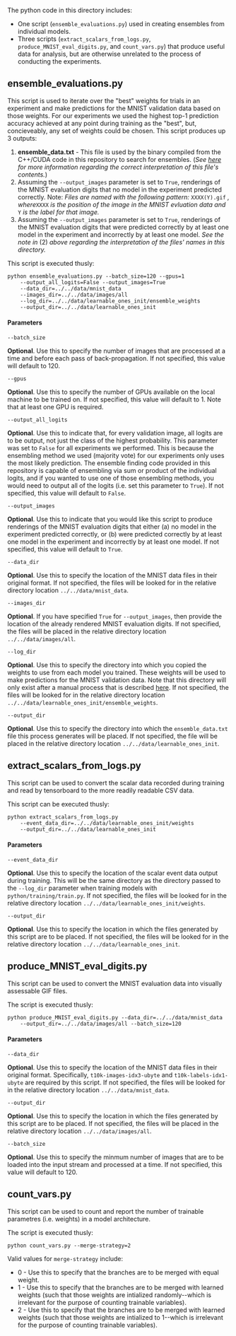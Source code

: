 The python code in this directory includes:
 - One script (``ensemble_evaluations.py``) used in creating ensembles from individual models.
 - Three scripts (``extract_scalars_from_logs.py``, ``produce_MNIST_eval_digits.py``, and ``count_vars.py``) that produce useful data for analysis, but are otherwise unrelated to the process of conducting the experiments. 

## ensemble_evaluations.py
This script is used to iterate over the "best" weights for trials in an experiment and make predictions for the MNIST validation data based on those weights.
For our experiments we used the highest top-1 prediction accuracy achieved at any point during training as the "best", but, concieveably, any set of weights could be chosen.
This script produces up 3 outputs:
1. **ensemble_data.txt** - This file is used by the binary compiled from the C++/CUDA code in this repository to search for ensembles.  (_See [here](../../C%2B%2B#evaluating-ensemble-model-combinations) for more information regarding the correct interpretation of this file's contents._)
2. Assuming the ``--output_images`` parameter is set to ``True``, renderings of the MNIST evaluation digits that no model in the experiment predicted correctly.  Note: _Files are named with the following pattern:_ ``XXXX(Y).gif`` _, where_``XXXX`` _is the position of the image in the MNIST evluation data and_ ``Y`` _is the label for that image._
3. Assuming the ``--output_images`` parameter is set to ``True``, renderings of the MNIST evaluation digits that were predicted correctly by at least one model in the experiment and incorrectly by at least one model.  _See the note in_ (2) _above regarding the interpretation of the files' names in this directory._

This script is executed thusly:
````
python ensemble_evaluations.py --batch_size=120 --gpus=1
    --output_all_logits=False --output_images=True
    --data_dir=../../data/mnist_data
    --images_dir=../../data/images/all
    --log_dir=../../data/learnable_ones_init/ensemble_weights
    --output_dir=../../data/learnable_ones_init
````

#### Parameters
```
--batch_size
``` 
 **Optional**.
Use this to specify the number of images that are processed at a time and before each pass of back-propagation.
If not specified, this value will default to 120.

```
--gpus
``` 
 **Optional**.
Use this to specify the number of GPUs available on the local machine to be trained on.
If not specified, this value will default to 1.
Note that at least one GPU is required.

```
--output_all_logits
``` 
 **Optional**.
Use this to indicate that, for every validation image, all logits are to be output, not just the class of the highest probability.
This parameter was set to ``False`` for all experiments we performed.
This is because the ensembling method we used (majority vote) for our experiments only uses the most likely prediction.
The ensemble finding code provided in this repository is capable of ensembling via sum or product of the individual logits, and if you wanted to use one of those ensembling methods, you would need to output all of the logits (i.e. set this parameter to ``True``).
If not specified, this value will default to ``False``.

```
--output_images
``` 
 **Optional**.
Use this to indicate that you would like this script to produce renderings of the MNIST evaluation digits that either (a) no model in the experiment predicted correctly, or (b) were predicted correctly by at least one model in the experiment and incorrectly by at least one model.
If not specified, this value will default to ``True``.

```
--data_dir
``` 
 **Optional**.
Use this to specify the location of the MNIST data files in their original format.
If not specified, the files will be looked for in the relative directory location ``../../data/mnist_data``. 

```
--images_dir
``` 
 **Optional**.
If you have specified ``True`` for ``--output_images``, then provide the location of the already rendered MNIST evaluation digits.
If not specified, the files will be placed in the relative directory location ``../../data/images/all``.

```
--log_dir
``` 
 **Optional**.
Use this to specify the directory into which you copied the weights to use from each model you trained.
These weights will be used to make predictions for the MNIST validation data.
Note that this directory will only exist after a manual process that is described [here](../../README.md#ensembles).
If not specified, the files will be looked for in the relative directory location ``../../data/learnable_ones_init/ensemble_weights``.

```
--output_dir
``` 
 **Optional**.
Use this to specify the directory into which the ``ensemble_data.txt`` file this process generates will be placed.
If not specified, the file will be placed in the relative directory location ``../../data/learnable_ones_init``.

## extract_scalars_from_logs.py
This script can be used to convert the scalar data recorded during training and read by tensorboard to the more readily readable CSV data.

This script can be executed thusly:
````
python extract_scalars_from_logs.py
    --event_data_dir=../../data/learnable_ones_init/weights
    --output_dir=../../data/learnable_ones_init
````

#### Parameters
```
--event_data_dir
``` 
 **Optional**.
Use this to specify the location of the scalar event data output during training.  This will be the same directory as the directory passed to the ``--log_dir`` parameter when training models with ``python/training/train.py``.
If not specified, the files will be looked for in the relative directory location ``../../data/learnable_ones_init/weights``. 

````
--output_dir
````
 **Optional**.
Use this to specify the location in which the files generated by this script are to be placed.
If not specified, the files will be looked for in the relative directory location ``../../data/learnable_ones_init``. 

## produce_MNIST_eval_digits.py
This script can be used to convert the MNIST evaluation data into visually assessable GIF files.

The script is executed thusly:
````
python produce_MNIST_eval_digits.py --data_dir=../../data/mnist_data
    --output_dir=../../data/images/all --batch_size=120
````

#### Parameters
```
--data_dir
``` 
 **Optional**.
Use this to specify the location of the MNIST data files in their original format.
Specifically, ``t10k-images-idx3-ubyte`` and ``t10k-labels-idx1-ubyte`` are required by this script.
If not specified, the files will be looked for in the relative directory location ``../../data/mnist_data``. 

````
--output_dir
````
 **Optional**.
Use this to specify the location in which the files generated by this script are to be placed.
If not specified, the files will be placed in the relative directory location ``../../data/images/all``.

````
--batch_size
````
 **Optional**.
Use this to specify the minmum number of images that are to be loaded into the input stream and processed at a time.
If not specified, this value will default to 120.

## count_vars.py
This script can be used to count and report the number of trainable parametres (i.e. weights) in a model architecture.

The script is executed thusly:
````
python count_vars.py --merge-strategy=2
````

Valid values for ``merge-strategy`` include:
 - 0 - Use this to specify that the branches are to be merged with equal weight.
 - 1 - Use this to specify that the branches are to be merged with learned weights (such that those weights are intialized randomly--which is irrelevant for the purpose of counting trainable variables).
 - 2 - Use this to specify that the branches are to be merged with learned weights (such that those weights are intialized to 1--which is irrelevant for the purpose of counting trainable variables).
